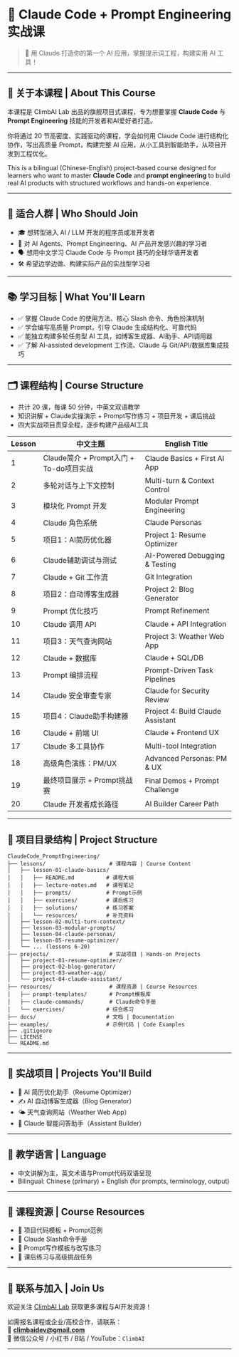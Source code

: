 # 🤖 Claude Code + Prompt Engineering 实战课

> 🚀 用 Claude 打造你的第一个 AI 应用，掌握提示词工程，构建实用 AI 工具！

---

## 🧠 关于本课程 | About This Course

本课程是 ClimbAI Lab 出品的旗舰项目式课程，专为想要掌握 **Claude Code** 与 **Prompt Engineering** 技能的开发者和AI爱好者打造。

你将通过 20 节高密度、实践驱动的课程，学会如何用 Claude Code 进行结构化协作，写出高质量 Prompt，构建完整 AI 应用，从小工具到智能助手，从项目开发到工程优化。

This is a bilingual (Chinese-English) project-based course designed for learners who want to master **Claude Code** and **prompt engineering** to build real AI products with structured workflows and hands-on experience.

---

## 🎯 适合人群 | Who Should Join

- 🎓 想转型进入 AI / LLM 开发的程序员或准开发者
- 🧩 对 AI Agents、Prompt Engineering、AI 产品开发感兴趣的学习者
- 🗣 想用中文学习 Claude Code 与 Prompt 技巧的全球华语开发者
- 🛠 希望边学边做、构建实际产品的实战型学习者

---

## 📚 学习目标 | What You'll Learn

- ✅ 掌握 Claude Code 的使用方法、核心 Slash 命令、角色扮演机制
- ✅ 学会编写高质量 Prompt，引导 Claude 生成结构化、可靠代码
- ✅ 能独立构建多轮任务型 AI 工具，如博客生成器、AI助手、API调用器
- ✅ 了解 AI-assisted development 工作流、Claude 与 Git/API/数据库集成技巧

---

## 🗂️ 课程结构 | Course Structure

- 共计 20 课，每课 50 分钟，中英文双语教学
- 知识讲解 + Claude实操演示 + Prompt写作练习 + 项目开发 + 课后挑战
- 四大实战项目贯穿全程，逐步构建产品级AI工具

| Lesson | 中文主题 | English Title |
|--------|----------|----------------|
| 1 | Claude简介 + Prompt入门 + To-do项目实战 | Claude Basics + First AI App |
| 2 | 多轮对话与上下文控制 | Multi-turn & Context Control |
| 3 | 模块化 Prompt 开发 | Modular Prompt Engineering |
| 4 | Claude 角色系统 | Claude Personas |
| 5 | 项目1：AI简历优化器 | Project 1: Resume Optimizer |
| 6 | Claude辅助调试与测试 | AI-Powered Debugging & Testing |
| 7 | Claude + Git 工作流 | Git Integration |
| 8 | 项目2：自动博客生成器 | Project 2: Blog Generator |
| 9 | Prompt 优化技巧 | Prompt Refinement |
| 10 | Claude 调用 API | Claude + API Integration |
| 11 | 项目3：天气查询网站 | Project 3: Weather Web App |
| 12 | Claude + 数据库 | Claude + SQL/DB |
| 13 | Prompt 编排流程 | Prompt-Driven Task Pipelines |
| 14 | Claude 安全审查专家 | Claude for Security Review |
| 15 | 项目4：Claude助手构建器 | Project 4: Build Claude Assistant |
| 16 | Claude + 前端 UI | Claude + Frontend UX |
| 17 | Claude 多工具协作 | Multi-tool Integration |
| 18 | 高级角色演练：PM/UX | Advanced Personas: PM & UX |
| 19 | 最终项目展示 + Prompt挑战赛 | Final Demos + Prompt Challenge |
| 20 | Claude 开发者成长路径 | AI Builder Career Path |

---

## 📁 项目目录结构 | Project Structure

```
ClaudeCode_PromptEngineering/
├── lessons/                    # 课程内容 | Course Content
│   ├── lesson-01-claude-basics/
│   │   ├── README.md          # 课程大纲
│   │   ├── lecture-notes.md   # 课程笔记
│   │   ├── prompts/           # Prompt示例
│   │   ├── exercises/         # 课后练习
│   │   ├── solutions/         # 练习答案
│   │   └── resources/         # 补充资料
│   ├── lesson-02-multi-turn-context/
│   ├── lesson-03-modular-prompts/
│   ├── lesson-04-claude-personas/
│   ├── lesson-05-resume-optimizer/
│   └── ... (lessons 6-20)
├── projects/                   # 实战项目 | Hands-on Projects
│   ├── project-01-resume-optimizer/
│   ├── project-02-blog-generator/
│   ├── project-03-weather-app/
│   └── project-04-claude-assistant/
├── resources/                  # 课程资源 | Course Resources
│   ├── prompt-templates/       # Prompt模板库
│   ├── claude-commands/        # Claude命令手册
│   └── exercises/             # 综合练习
├── docs/                      # 文档 | Documentation
├── examples/                  # 示例代码 | Code Examples
├── .gitignore
├── LICENSE
└── README.md
```

---

## 🔨 实战项目 | Projects You'll Build

- 🧰 AI 简历优化助手（Resume Optimizer）
- ✍️ AI 自动博客生成器（Blog Generator）
- 🌤️ 天气查询网站（Weather Web App）
- 🤖 Claude 智能问答助手（Assistant Builder）

---

## 💬 教学语言 | Language

- 中文讲解为主，英文术语与Prompt代码双语呈现  
- Bilingual: Chinese (primary) + English (for prompts, terminology, output)

---

## 📎 课程资源 | Course Resources

- 📂 项目代码模板 + Prompt范例  
- 📘 Claude Slash命令手册  
- 📄 Prompt写作模板与改写练习  
- 🧪 课后练习与高级挑战任务

---

## 📢 联系与加入 | Join Us

欢迎关注 [ClimbAI Lab]([https://github.com/climbai-lab](https://www.climbai.dev/)) 获取更多课程与AI开发资源！

如需报名课程或企业/高校合作，请联系：  
📧 **climbaidev@gmail.com**  
📍 微信公众号 / 小红书 / B站 / YouTube：`ClimbAI`

---
